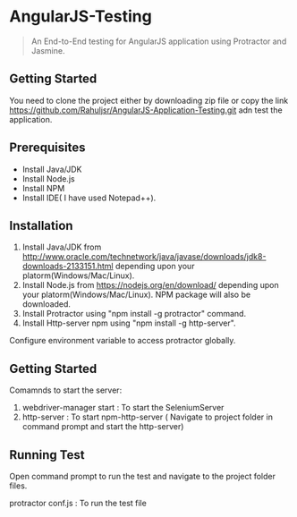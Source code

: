 # AngularJS-Testing
> An End-to-End testing for AngularJS application using Protractor and Jasmine.

## Getting Started ##
You need to clone the project either by downloading zip file or copy the link  https://github.com/Rahuljsr/AngularJS-Application-Testing.git adn test the application.

## Prerequisites ##

- Install Java/JDK 
- Install Node.js
- Install NPM
- Install IDE( I have used Notepad++).

## Installation ##

1. Install Java/JDK from http://www.oracle.com/technetwork/java/javase/downloads/jdk8-downloads-2133151.html depending upon your platorm(Windows/Mac/Linux).
2. Install Node.js from https://nodejs.org/en/download/ depending upon your platorm(Windows/Mac/Linux). NPM package will also be downloaded.
3. Install Protractor using "npm install -g protractor" command.
4. Install Http-server npm using "npm install -g http-server".

Configure environment variable to access protractor globally.

## Getting Started ##

Comamnds to start the server:
1. webdriver-manager start  : To start the SeleniumServer
2. http-server : To start npm-http-server ( Navigate to project folder in command prompt and start the http-server)

## Running Test ##

Open command prompt to run the test and navigate to the project folder files.

protractor conf.js : To run the test file

